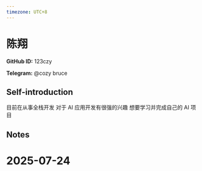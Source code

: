 ```yaml
---
timezone: UTC+8
---
```


# 陈翔

**GitHub ID:** 123czy

**Telegram:** @cozy bruce

## Self-introduction

目前在从事全栈开发 对于 AI 应用开发有很强的兴趣 想要学习并完成自己的 AI 项目

## Notes

<!-- Content_START -->

# 2025-07-24

<!-- Content_END -->
